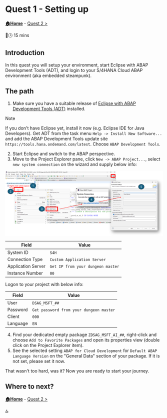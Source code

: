 # Quest 1 - Setting up

**[🏠Home](../README.md)** - [ Quest 2 >](quest2.md)

🌟🕒 15 mins

## Introduction

In this quest you will setup your environment, start Eclipse with ABAP Development Tools (ADT), and login to your S/4HANA Cloud ABAP environment (aka embedded steampunk).

## The path

1. Make sure you have a suitable release of [Eclipse with ABAP Development Tools (ADT)](https://tools.hana.ondemand.com/#abap) installed.

> [!NOTE]
> If you don't have Eclipse yet, install it now (e.g. Eclipse IDE for Java Developers). Get ADT from the task menu `Help -> Install New Software...` and add the ABAP Development Tools update site `https://tools.hana.ondemand.com/latest`. Choose `ABAP Development Tools`.

2. Start Eclipse and switch to the ABAP perspective.
3. Move to the Project Explorer pane, click `New -> ABAP Project...`, select `new system connection` on the wizard and supply below info:

![Overview of ADT ABAP create experience](../media/quest1-1.png)

| Field | Value |
| --- | --- |
| System ID | `S4H` |
| Connection Type | `Custom Application Server` |
| Application Server | `Get IP from your dungeon master` |
| Instance Number | `00` |

Logon to your project with below info:

| Field | Value |
| --- | --- |
| User | `DSAG_MSFT_##` |
| Password | `Get password from your dungeon master` |
| Client | `000` |
| Language | `EN` |

4. Find your dedicated empty package `ZDSAG_MSFT_AI_##`, right-click and choose `Add to Favorite Packages` and open its properties view (double click on the Project Explorer item).
5. See the selected setting `ABAP for Cloud Development` for `Default ABAP Language Version` on the "General Data" section of your package. If it is not set, please set it now.

That wasn't too hard, was it? Now you are ready to start your journey.

## Where to next?

**[🏠Home](../README.md)** - [ Quest 2 >](quest2.md)

[🔝](#)
